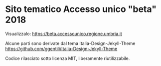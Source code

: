 # Sito tematico Accesso unico "beta" 2018

Visualizzalo: https://beta.accessounico.regione.umbria.it

Alcune parti sono derivate dal tema Italia-Design-Jekyll-Theme https://github.com/ggentili/Italia-Design-Jekyll-Theme

Codice rilasciato sotto licenza MIT, liberamente riutilizzabile.
